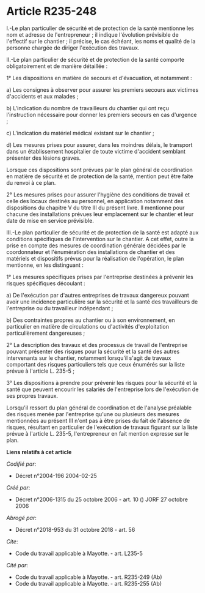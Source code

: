 # Article R235-248

I.-Le plan particulier de sécurité et de protection de la santé mentionne les nom et adresse de l'entrepreneur ; il indique
l'évolution prévisible de l'effectif sur le chantier ; il précise, le cas échéant, les noms et qualité de la personne chargée
de diriger l'exécution des travaux. 

II.-Le plan particulier de sécurité et de protection de la santé comporte obligatoirement et de manière détaillée : 

1° Les dispositions en matière de secours et d'évacuation, et notamment : 

a) Les consignes à observer pour assurer les premiers secours aux victimes d'accidents et aux malades ; 

b) L'indication du nombre de travailleurs du chantier qui ont reçu l'instruction nécessaire pour donner les premiers secours
en cas d'urgence ; 

c) L'indication du matériel médical existant sur le chantier ; 

d) Les mesures prises pour assurer, dans les moindres délais, le transport dans un établissement hospitalier de toute victime
d'accident semblant présenter des lésions graves. 

Lorsque ces dispositions sont prévues par le plan général de coordination en matière de sécurité et de protection de la
santé, mention peut être faite du renvoi à ce plan. 

2° Les mesures prises pour assurer l'hygiène des conditions de travail et celle des locaux destinés au personnel, en
application notamment des dispositions du chapitre V du titre III du présent livre. Il mentionne pour chacune des
installations prévues leur emplacement sur le chantier et leur date de mise en service prévisible. 

III.-Le plan particulier de sécurité et de protection de la santé est adapté aux conditions spécifiques de l'intervention sur
le chantier. A cet effet, outre la prise en compte des mesures de coordination générale décidées par le coordonnateur et
l'énumération des installations de chantier et des matériels et dispositifs prévus pour la réalisation de l'opération, le
plan mentionne, en les distinguant : 

1° Les mesures spécifiques prises par l'entreprise destinées à prévenir les risques spécifiques découlant : 

a) De l'exécution par d'autres entreprises de travaux dangereux pouvant avoir une incidence particulière sur la sécurité et
la santé des travailleurs de l'entreprise ou du travailleur indépendant ; 

b) Des contraintes propres au chantier ou à son environnement, en particulier en matière de circulations ou d'activités
d'exploitation particulièrement dangereuses ; 

2° La description des travaux et des processus de travail de l'entreprise pouvant présenter des risques pour la sécurité et
la santé des autres intervenants sur le chantier, notamment lorsqu'il s'agit de travaux comportant des risques particuliers
tels que ceux énumérés sur la liste prévue à l'article L. 235-5 ; 

3° Les dispositions à prendre pour prévenir les risques pour la sécurité et la santé que peuvent encourir les salariés de
l'entreprise lors de l'exécution de ses propres travaux. 

Lorsqu'il ressort du plan général de coordination et de l'analyse préalable des risques menée par l'entreprise qu'une ou
plusieurs des mesures mentionnées au présent III n'ont pas à être prises du fait de l'absence de risques, résultant en
particulier de l'exécution de travaux figurant sur la liste prévue à l'article L. 235-5, l'entrepreneur en fait mention
expresse sur le plan.

**Liens relatifs à cet article**

_Codifié par_:

  - Décret n°2004-196 2004-02-25

_Créé par_:

  - Décret n°2006-1315 du 25 octobre 2006 - art. 10 () JORF 27 octobre 2006

_Abrogé par_:

  - Décret n°2018-953 du 31 octobre 2018 - art. 56

_Cite_:

  - Code du travail applicable à Mayotte. - art. L235-5

_Cité par_:

  - Code du travail applicable à Mayotte. - art. R235-249 (Ab)
  - Code du travail applicable à Mayotte. - art. R235-255 (Ab)
